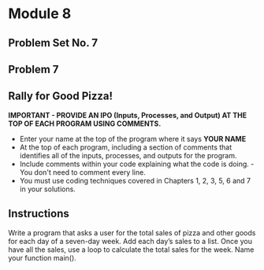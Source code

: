 # Module 8
## Problem Set No. 7
## Problem 7

## Rally for Good Pizza!

**IMPORTANT - PROVIDE AN IPO (Inputs, Processes, and Output) AT THE TOP OF EACH PROGRAM USING COMMENTS.**

- Enter your name at the top of the program where it says **YOUR NAME**
- At the top of each program, including a section of comments that identifies all of the inputs, processes, and outputs for the program.
- Include comments within your code explaining what the code is doing. - You don't need to comment every line.
- You must use coding techniques covered in Chapters 1, 2, 3, 5, 6 and 7 in your solutions.

## Instructions

Write a program that asks a user for the total sales of pizza and other goods for each day of a seven-day week. Add each day’s sales to a list. Once you have all the sales, use a loop to calculate the total sales for the week. Name your function main().
